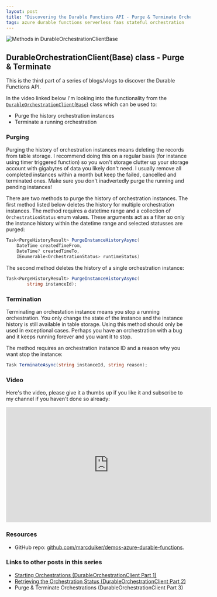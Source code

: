 ```yaml
---
layout: post
title: "Discovering the Durable Functions API - Purge & Terminate Orchestrations (DurableOrchestrationClient part 3)"
tags: azure durable functions serverless faas stateful orchestration
---
```


<img class="u-max-full-width" itemprop="image" src="{{ site.url }}/assets/2019/08/12/purge-terminate-cover.png.png" alt="Methods in DurableOrchestrationClientBase">

## DurableOrchestrationClient(Base) class - Purge & Terminate

This is the third part of a series of blogs/vlogs to discover the Durable Functions API.

<!--more-->

In the video linked below I'm looking into the functionality from the [`DurableOrchestrationClient`(`Base`)](https://github.com/Azure/azure-functions-durable-extension/blob/master/src/WebJobs.Extensions.DurableTask/DurableOrchestrationClientBase.cs) class which can be used to:

- Purge the history orchestration instances
- Terminate a running orchestration

### Purging

Purging the history of orchestration instances means deleting the records from table storage. I recommend doing this on a regular basis (for instance using timer triggered function) so you won't storage clutter up your storage account with gigabytes of data you likely don't need. I usually remove all completed instances within a month but keep the failed, cancelled and terminated ones. Make sure you don't inadvertedly purge the running and pending instances!

There are two methods to purge the history of orchestration instances. The first method listed below deletes the history for multiple orchestration instances. The method requires a datetime range and a collection of `OrchestrationStatus` enum values. These arguments act as a filter so only the instance history within the datetime range and selected statusses are purged:

``` csharp
Task<PurgeHistoryResult> PurgeInstanceHistoryAsync(
    DateTime createdTimeFrom, 
    DateTime? createdTimeTo, 
    IEnumerable<OrchestrationStatus> runtimeStatus)
```

The second method deletes the history of a single orchestration instance:

```csharp
Task<PurgeHistoryResult> PurgeInstanceHistoryAsync(
        string instanceId);
```

### Termination

Terminating an orchestation instance means you stop a running orchestration. You only change the state of the instance and the instance history is still available in table storage. Using this method should only be used in exceptional cases. Perhaps you have an orchestration with a bug and it keeps running forever and you want it to stop.

The method requires an orchestration instance ID and a reason why you want stop the instance:

```csharp
Task TerminateAsync(string instanceId, string reason);
```

### Video

Here's the video, please give it a thumbs up if you like it and subscribe to my channel if you haven't done so already:

<iframe width="560" height="315" src="https://www.youtube.com/embed/ePPEcNOzlnk" frameborder="0" allow="autoplay; encrypted-media" allowfullscreen></iframe>

### Resources

- GitHub repo: [github.com/marcduiker/demos-azure-durable-functions](https://github.com/marcduiker/demos-azure-durable-functions).

### Links to other posts in this series

- [Starting Orchestrations (DurableOrchestrationClient Part 1)](/2019/01/07/durable-functions-api-durableorchestrationclient-1.html)
- [Retrieving the Orchestration Status (DurableOrchestrationClient Part 2)](/2019/02/17/durable-functions-api-durableorchestrationclient-2.html)
- Purge & Terminate Orchestrations (DurableOrchestrationClient Part 3)

